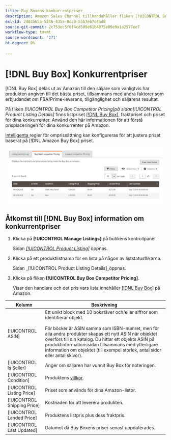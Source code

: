 ```yaml
---
title: Buy Boxens konkurrentpriser
description: Amazon Sales Channel tillhandahåller fliken [!UICONTROL Buy Box Competitor Pricing] som hjälper dig förstå prisplaceringen för dina konkurrenter på Amazon.
exl-id: 2d03565a-5246-435a-8da8-55b7e67c4ad8
source-git-commit: 2c753ec5f6f4cd509e61b4875e09e9a1a2577ee7
workflow-type: tm+mt
source-wordcount: '271'
ht-degree: 0%

---
```


# [!DNL Buy Box] Konkurrentpriser

[!DNL Buy Box] delas ut av Amazon till den säljare som vanligtvis har produkten angiven till det bästa priset, tillsammans med andra faktorer som erbjudandet om FBA/Prime-leverans, tillgänglighet och säljarens resultat.

På fliken _[!UICONTROL Buy Box Competitor Pricing]_på sidan_[!UICONTROL Product Listing Details]_ finns listpriset [[!DNL Buy Box]](./buy-box-competitor-pricing.md), fraktpriset och priset för dina konkurrenter. Använd den här informationen för att förstå prisplaceringen för dina konkurrenter på Amazon.

[Intelligenta ](./intelligent-repricing-rules.md) regler för omprissättning kan konfigureras för att justera priset baserat på  [!DNL Amazon Buy Box] priset.

![Information om Buy Boxens konkurrentpriser](assets/amazon-listing-details-buy-box.png)

## Åtkomst till [!DNL Buy Box] information om konkurrentpriser

1. Klicka på **[!UICONTROL Manage Listings]** på butikens kontrollpanel.

   Sidan [_[!UICONTROL Product Listing]_](./managing-product-listings.md) öppnas.

1. Klicka på ett produktlistnamn för en lista på någon av liststatusflikarna.

   Sidan _[!UICONTROL Product Listing Details]_öppnas.

1. Klicka på fliken **[!UICONTROL Buy Box Competitor Pricing]**.

   Visar den handlare och det pris vars lista innehåller [[!DNL Buy Box]](./buy-box-competitor-pricing.md) på Amazon.

| Kolumn | Beskrivning |
|--- |--- |
| [!UICONTROL ASIN] | Ett unikt block med 10 bokstäver och/eller siffror som identifierar objekt.<br><br>För böcker är ASIN samma som ISBN-numret, men för alla andra produkter skapas ett nytt ASIN när objektet överförs till din katalog. Du hittar ett objekts ASIN på produktinformationssidan tillsammans med ytterligare information om objektet (till exempel storlek, antal sidor eller antal skivor). |
| [!UICONTROL Is Seller] | Anger om säljaren har vunnit Buy Box för noteringen. |
| [!UICONTROL Condition] | Produktens [villkor](./product-listing-condition.md). |
| [!UICONTROL Listing Price] | Priset som används för dina Amazon-listor. |
| [!UICONTROL Shipping Price] | Kostnaden för att leverera produkten. |
| [!UICONTROL Landed Price] | Produktens listpris plus dess fraktpris. |
| [!UICONTROL Last Updated] | Datumet då Buy Boxens priser senast uppdaterades. |
